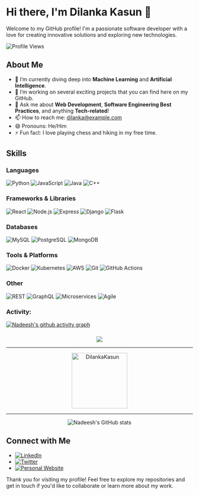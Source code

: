 # Hi there, I'm Dilanka Kasun 👋

Welcome to my GitHub profile! I'm a passionate software developer with a love for creating innovative solutions and exploring new technologies.

![Profile Views](https://komarev.com/ghpvc/?username=DilankaKasun&color=brightgreen)

## About Me

- 🌱 I’m currently diving deep into **Machine Learning** and **Artificial Intelligence**.
- 🚀 I’m working on several exciting projects that you can find here on my GitHub.
- 💬 Ask me about **Web Development**, **Software Engineering Best Practices**, and anything **Tech-related**!
- 📫 How to reach me: [dilanka@example.com](mailto:dilanka2018kasun@gmail.com)
- 😄 Pronouns: He/Him
- ⚡ Fun fact: I love playing chess and hiking in my free time.

## Skills

### Languages
![Python](https://img.shields.io/badge/Python-3776AB?style=for-the-badge&logo=python&logoColor=white)
![JavaScript](https://img.shields.io/badge/JavaScript-F7DF1E?style=for-the-badge&logo=javascript&logoColor=black)
![Java](https://img.shields.io/badge/Java-007396?style=for-the-badge&logo=java&logoColor=white)
![C++](https://img.shields.io/badge/C++-00599C?style=for-the-badge&logo=cplusplus&logoColor=white)

### Frameworks & Libraries
![React](https://img.shields.io/badge/React-20232A?style=for-the-badge&logo=react&logoColor=61DAFB)
![Node.js](https://img.shields.io/badge/Node.js-339933?style=for-the-badge&logo=nodedotjs&logoColor=white)
![Express](https://img.shields.io/badge/Express-000000?style=for-the-badge&logo=express&logoColor=white)
![Django](https://img.shields.io/badge/Django-092E20?style=for-the-badge&logo=django&logoColor=white)
![Flask](https://img.shields.io/badge/Flask-000000?style=for-the-badge&logo=flask&logoColor=white)

### Databases
![MySQL](https://img.shields.io/badge/MySQL-4479A1?style=for-the-badge&logo=mysql&logoColor=white)
![PostgreSQL](https://img.shields.io/badge/PostgreSQL-336791?style=for-the-badge&logo=postgresql&logoColor=white)
![MongoDB](https://img.shields.io/badge/MongoDB-4EA94B?style=for-the-badge&logo=mongodb&logoColor=white)

### Tools & Platforms
![Docker](https://img.shields.io/badge/Docker-2496ED?style=for-the-badge&logo=docker&logoColor=white)
![Kubernetes](https://img.shields.io/badge/Kubernetes-326CE5?style=for-the-badge&logo=kubernetes&logoColor=white)
![AWS](https://img.shields.io/badge/AWS-232F3E?style=for-the-badge&logo=amazonaws&logoColor=white)
![Git](https://img.shields.io/badge/Git-F05032?style=for-the-badge&logo=git&logoColor=white)
![GitHub Actions](https://img.shields.io/badge/GitHub_Actions-2088FF?style=for-the-badge&logo=githubactions&logoColor=white)

### Other
![REST](https://img.shields.io/badge/REST-02569B?style=for-the-badge&logo=rest&logoColor=white)
![GraphQL](https://img.shields.io/badge/GraphQL-E10098?style=for-the-badge&logo=graphql&logoColor=white)
![Microservices](https://img.shields.io/badge/Microservices-FF6C37?style=for-the-badge&logo=go&logoColor=white)
![Agile](https://img.shields.io/badge/Agile-0078D7?style=for-the-badge&logo=azuredevops&logoColor=white)




<h3 align="left">Activity:</h3>



[![Nadeesh's github activity graph](https://github-readme-activity-graph.vercel.app/graph?username=DilankaKasun&bg_color=tokyo-night&color=708090&line=24292e&point=24292e&area=true&hide_border=true)](https://github.com/DilankaKasun/github-readme-activity-graph)
<br>

###

<div align="center">
  <a href="https://github.com/DilankaKasun/github-readme-stats"><img align="center" src="https://github-readme-stats.vercel.app/api/top-langs/?username=DilankaKasun&layout=compact&theme=algolia&hide_border=false" /></a>
</div><hr>
<div align="center">
 <img align="center" src="https://github-readme-streak-stats.herokuapp.com/?user=DilankaKasun&theme=transparent" height="150" alt="DilankaKasun" /></div> <hr>
 <div align="center">


![Nadeesh's GitHub stats](https://github-readme-stats.vercel.app/api?username=DilankaKasun\&theme=transparent\&show_icons=true\&show=reviews,prs_merged,prs_merged_percentage\&hide=contribs,issues ) 

</div>

## Connect with Me

- [![LinkedIn](https://img.shields.io/badge/LinkedIn-0A66C2?style=for-the-badge&logo=linkedin&logoColor=white)](https://www.linkedin.com/in/dilankakasun/)
- [![Twitter](https://img.shields.io/badge/Twitter-1DA1F2?style=for-the-badge&logo=twitter&logoColor=white)](https://twitter.com/DilankaKasun)
- [![Personal Website](https://img.shields.io/badge/Website-000000?style=for-the-badge&logo=aboutdotme&logoColor=white)](https://dilankakasun.com)

Thank you for visiting my profile! Feel free to explore my repositories and get in touch if you'd like to collaborate or learn more about my work.
